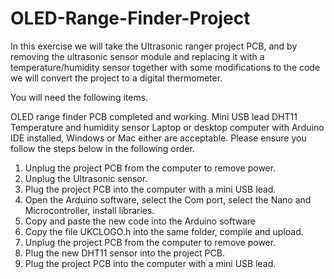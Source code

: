 # OLED-Range-Finder-Project

In this exercise we will take the Ultrasonic ranger project PCB, and by removing the ultrasonic sensor module and replacing it with a temperature/humidity sensor together with some modifications to the code we will convert the project to a digital thermometer.

You will need the following items.

OLED range finder PCB completed and working.
Mini USB lead
DHT11 Temperature and humidity sensor
Laptop or desktop computer with Arduino IDE installed, Windows or Mac either are acceptable.
Please ensure you follow the steps below in the following order.

1. Unplug the project PCB from the computer to remove power.
2. Unplug the Ultrasonic sensor.
3. Plug the project PCB into the computer with a mini USB lead.
4. Open the Arduino software, select the Com port, select the Nano and Microcontroller, install libraries.
5. Copy and paste the new code into the Arduino software
6. Copy the file UKCLOGO.h into the same folder, compile and upload.
7. Unplug the project PCB from the computer to remove power.
8. Plug the new DHT11 sensor into the project PCB.
9. Plug the project PCB into the computer with a mini USB lead.
